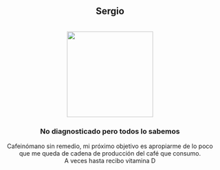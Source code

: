 <div align="center">

## Sergio

<br>

<img src="https://i.redd.it/ulnjojwqirdc1.jpeg" width="200" height="200">

<br>

### No diagnosticado pero todos lo sabemos

<p>
  Cafeinómano sin remedio, mi próximo objetivo es apropiarme de lo poco que me queda de cadena de producción del café que consumo. <br>
  A veces hasta recibo vitamina D
</p>

</div>

<!--
**NegusIII/NegusIII** is a ✨ _special_ ✨ repository because its `README.md` (this file) appears on your GitHub profile.

Here are some ideas to get you started:

- 🔭 I’m currently working on ...
- 🌱 I’m currently learning ...
- 👯 I’m looking to collaborate on ...
- 🤔 I’m looking for help with ...
- 💬 Ask me about ...
- 📫 How to reach me: ...
- 😄 Pronouns: ...
- ⚡ Fun fact: ...
-->

